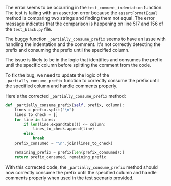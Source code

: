 The error seems to be occurring in the `test_comment_indentation` function. The test is failing with an assertion error because the `assertFormatEqual` method is comparing two strings and finding them not equal. The error message indicates that the comparison is happening on line 517 and 156 of the `test_black.py` file.

The buggy function `_partially_consume_prefix` seems to have an issue with handling the indentation and the comment. It's not correctly detecting the prefix and consuming the prefix until the specified column.

The issue is likely to be in the logic that identifies and consumes the prefix until the specific column before splitting the comment from the code.

To fix the bug, we need to update the logic of the `_partially_consume_prefix` function to correctly consume the prefix until the specified column and handle comments properly.

Here's the corrected `_partially_consume_prefix` method:

```python
def _partially_consume_prefix(self, prefix, column):
    lines = prefix.split("\n")
    lines_to_check = []
    for line in lines:
        if len(line.expandtabs()) <= column:
            lines_to_check.append(line)
        else:
            break
    prefix_consumed = "\n".join(lines_to_check)

    remaining_prefix = prefix[len(prefix_consumed):]
    return prefix_consumed, remaining_prefix
```

With this corrected code, the `_partially_consume_prefix` method should now correctly consume the prefix until the specified column and handle comments properly when used in the test scenario provided.